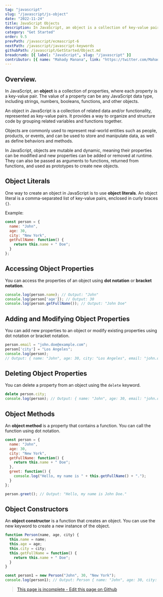 ```yaml
---
tag: "javascript"
slug: "/javascript/js-object"
date: "2022-11-24"
title: JavaScript Objects
description: In JavaScript, an object is a collection of key-value pairs, where each key is a string (or symbol) and each value can be any type of data.."
category: "Get Started"
order: 9.5
prevPath: /javascript/ecmascript-6
nextPath: /javascript/javascript-keywords
githubPath: /javascript/GetStarted/Object.md
breadcrumb: [{ label: "JavaScript", slug: "/javascript" }]
contributor: [{ name: "Mahady Manana", link: "https://twitter.com/MahadyManana" }]
---
```



## Overview.

In JavaScript, an **object** is a collection of properties, where each property is a key-value pair. The value of a property can be any JavaScript data type, including strings, numbers, booleans, functions, and other objects.

An object in JavaScript is a collection of related data and/or functionality, represented as key-value pairs. It provides a way to organize and structure code by grouping related variables and functions together.

Objects are commonly used to represent real-world entities such as people, products, or events, and can be used to store and manipulate data, as well as define behaviors and methods.

In JavaScript, objects are mutable and dynamic, meaning their properties can be modified and new properties can be added or removed at runtime. They can also be passed as arguments to functions, returned from functions, and used as prototypes to create new objects.

## Object Literals

One way to create an object in JavaScript is to use **object literals**. An object literal is a comma-separated list of key-value pairs, enclosed in curly braces `{}`.

Example:

```javascript
const person = { 
  name: "John", 
  age: 30, 
  city: "New York",
  getFullName: function() {
    return this.name + " Doe";
  }
};
```

## Accessing Object Properties

You can access the properties of an object using **dot notation** or **bracket notation**.

```javascript
console.log(person.name); // Output: "John"
console.log(person['age']); // Output: 30
console.log(person.getFullName()); // Output: "John Doe"
```

## Adding and Modifying Object Properties

You can add new properties to an object or modify existing properties using dot notation or bracket notation.


```javascript
person.email = "john.doe@example.com";
person['city'] = "Los Angeles";
console.log(person); 
// Output: { name: "John", age: 30, city: "Los Angeles", email: "john.doe@example.com", getFullName: [Function] }
```

## Deleting Object Properties

You can delete a property from an object using the `delete` keyword.


```javascript
delete person.city;
console.log(person); // Output: { name: "John", age: 30, email: "john.doe@example.com", getFullName: [Function] }
```

## Object Methods

An **object method** is a property that contains a function. You can call the function using dot notation.

```javascript
const person = {
  name: "John",
  age: 30,
  city: "New York",
  getFullName: function() {
    return this.name + " Doe";
  },
  greet: function() {
    console.log("Hello, my name is " + this.getFullName() + ".");
  }
};

person.greet(); // Output: "Hello, my name is John Doe."
```

## Object Constructors

An **object constructor** is a function that creates an object. You can use the new keyword to create a new instance of the object.


```javascript
function Person(name, age, city) {
  this.name = name;
  this.age = age;
  this.city = city;
  this.getFullName = function() {
    return this.name + " Doe";
  }
}

const person1 = new Person("John", 30, "New York");
console.log(person1); // Output: Person { name: "John", age: 30, city: "New York", getFullName: [Function] }
```

> <a href="https://github.com/mahady-manana/betatuto-docs/tree/main/docs/javascript/GetStarted/Object.md" target="_blank">This page is incomplete - Edit this page on Github</a>

